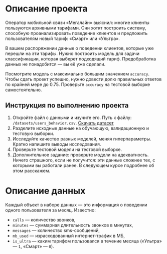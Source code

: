 # Описание проекта

Оператор мобильной связи «Мегалайн» выяснил: многие клиенты пользуются архивными тарифами. Они хотят построить систему, способную проанализировать поведение клиентов и предложить пользователям новый тариф: «Смарт» или «Ультра».

В вашем распоряжении данные о поведении клиентов, которые уже перешли на эти тарифы. Нужно построить модель для задачи классификации, которая выберет подходящий тариф. Предобработка данных не понадобится — вы её уже сделали.

Посмотрите модель с максимально большим значением `accuracy`. Чтобы сдать проект успешно, нужно довести долю правильных ответов по крайней мере до 0.75. Проверьте `accuracy` на тестовой выборке самостоятельно.

## Инструкция по выполнению проекта

1. Откройте файл с данными и изучите его. Путь к файлу: `/datasets/users_behavior.csv`. [Скачать датасет](#)
2. Разделите исходные данные на обучающую, валидационную и тестовую выборки.
3. Исследуйте качество разных моделей, меняя гиперпараметры. Кратко напишите выводы исследования.
4. Проверьте тестовой модели на тестовой выборке.
5. Дополнительное задание: проверьте модели на адекватность. Ничего страшного, если не получится: эти данные сложнее тех, с которыми вы работали ранее. В следующем курсе подробнее об этом расскажем.

# Описание данных

Каждый объект в наборе данных — это информация о поведении одного пользователя за месяц. Известно:

- `calls` — количество звонков,
- `minutes` — суммарная длительность звонков в минутах,
- `messages` — количество sms-сообщений,
- `mb_used` — израсходованный интернет-трафик в МБ,
- `is_ultra` — каким тарифом пользовался в течение месяца («Ультра» — `1`, «Смарт» — `0`).


